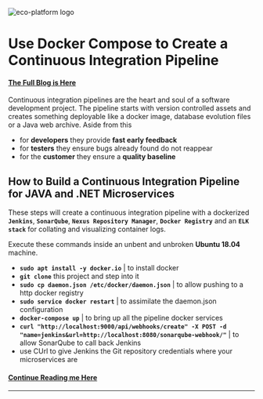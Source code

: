 
![eco-platform logo](media/eco-platform.co.uk-logo.png "Kubernetes Clusters, Terraform, Gollum Wiki for DevOps Engineers")


# Use Docker Compose to Create a Continuous Integration Pipeline

#### [The Full Blog is Here](wiki/ci/ci)

Continuous integration pipelines are the heart and soul of a software development project. The pipeline starts with version controlled assets and creates something deployable like a docker image, database evolution files or a Java web archive. Aside from this

- for **developers** they provide **fast early feedback**
- for **testers** they ensure bugs already found do not reappear
- for the **customer** they ensure a **quality baseline**

## How to Build a Continuous Integration Pipeline for JAVA and .NET Microservices

These steps will create a continuous integration pipeline with a dockerized **`Jenkins`**, **`SonarQube`**, **`Nexus Repository Manager`**, **`Docker Registry`** and an **`ELK stack`** for collating and visualizing container logs.

Execute these commands inside an unbent and unbroken **Ubuntu 18.04** machine.

- **`sudo apt install -y docker.io`** | to install docker
- **`git clone`** this project and step into it
- **`sudo cp daemon.json /etc/docker/daemon.json`** | to allow pushing to a http docker registry
- **`sudo service docker restart`** | to assimilate the daemon.json configuration
- **`docker-compose up`** | to bring up all the pipeline docker services
- **`curl "http://localhost:9000/api/webhooks/create" -X POST -d "name=jenkins&url=http://localhost:8080/sonarqube-webhook/"`** | to allow SonarQube to call back Jenkins
- use CUrl to give Jenkins the Git repository credentials where your microservices are

#### [Continue Reading me Here](wiki/ci/ci)

---

